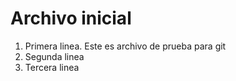# Archivo inicial

1. Primera linea. Este es archivo de prueba para git
1. Segunda linea
1. Tercera linea
